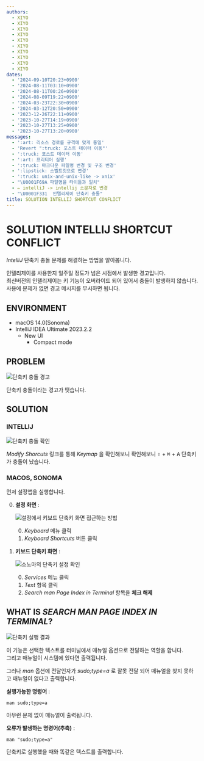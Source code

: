 ```yaml
---
authors:
  - XIYO
  - XIYO
  - XIYO
  - XIYO
  - XIYO
  - XIYO
  - XIYO
  - XIYO
  - XIYO
  - XIYO
dates:
  - '2024-09-10T20:23+0900'
  - '2024-08-11T03:10+0900'
  - '2024-08-11T00:26+0900'
  - '2024-08-09T19:22+0900'
  - '2024-03-23T22:30+0900'
  - '2024-03-12T20:50+0900'
  - '2023-12-26T22:11+0900'
  - '2023-10-27T14:19+0900'
  - '2023-10-27T13:25+0900'
  - '2023-10-27T13:20+0900'
messages:
  - ':art: 리소스 경로를 규격에 맞게 통일'
  - 'Revert ":truck: 포스트 데이터 이동"'
  - ':truck: 포스트 데이터 이동'
  - ':art: 프리티어 실행'
  - ':truck: 마크다운 파일명 변경 및 구조 변경'
  - ':lipstick: 스벨트킷으로 변경'
  - ':truck: unix-and-unix-like -> xnix'
  - "\U0001F69A 파일명을 타이틀과 일치"
  - ✏️ intelliJ -> intellij 소문자로 변경
  - "\U0001F331  인텔리제이 단축키 충돌"
title: SOLUTION INTELLIJ SHORTCUT CONFLICT
---
```

# SOLUTION INTELLIJ SHORTCUT CONFLICT

_IntelliJ_ 단축키 충돌 문제를 해결하는 방법을 알아봅니다.

인텔리제이를 사용한지 일주일 정도가 넘은 시점에서 발생한 경고입니다. \
최신버전의 인텔리제이는 키 기능이 오버라이드 되어 있어서 충돌이 발생하지 않습니다. \
사용에 문제가 없면 경고 메시지를 무시하면 됩니다.

## ENVIRONMENT

- macOS 14.0(Sonoma)
- IntelliJ IDEA Ultimate 2023.2.2
  - New UI
    - Compact mode

## PROBLEM

![단축키 충돌 경고](/static/resources/2023-10-27-11-00-19.png)

단축키 충돌이라는 경고가 떳습니다.

## SOLUTION

### INTELLIJ

![단축키 충돌 확인](/static/resources/2023-10-27-11-10-04.png)

_Modify Shorcuts_ 링크를 통해 _Keymap_ 을 확인해보니 확인해보니 <kbd>⇧</kbd> + <kbd>⌘</kbd> + <kbd>A</kbd> 단축키가 충돌이 났습니다.

### MACOS, SONOMA

먼저 설정앱을 실행합니다.

0. **설정 화면** :

   ![설정에서 키보드 단축키 화면 접근하는 방법](/static/resources/2023-10-27-11-52-59.png)

   0. _Keyboard_ 메뉴 클릭
   1. _Keyboard Shortcuts_ 버튼 클릭

1. **키보드 단축키 화면** :

   ![소노마의 단축키 설정 확인](/static/resources/2023-10-27-11-59-56.png)

   0. _Services_ 메뉴 클릭
   1. _Text_ 항목 클릭
   2. _Search man Page Index in Terminal_ 항목을 **체크 해제**

## WHAT IS _SEARCH MAN PAGE INDEX IN TERMINAL_?

![단축키 실행 결과](/static/resources/2023-10-27-12-08-57.png)

이 기능은 선택한 텍스트를 터미널에서 매뉴얼 옵션으로 전달하는 역할을 합니다. \
그리고 매뉴얼이 시스템에 있다면 출력됩니다.

그러나 _man_ 옵션에 전달인자가 _sudo;type=a_ 로 잘못 전달 되어 매뉴얼을 찾지 못하고 매뉴얼이 없다고 출력합니다.

**실행가능한 명령어** :

```text
man sudo;type=a
```

아무런 문제 없이 매뉴얼이 출력됩니다.

**오류가 발생하는 명령어(추측)** :

```text
man "sudo;type=a"
```

단축키로 실행했을 때와 똑같은 텍스트를 출력합니다.
